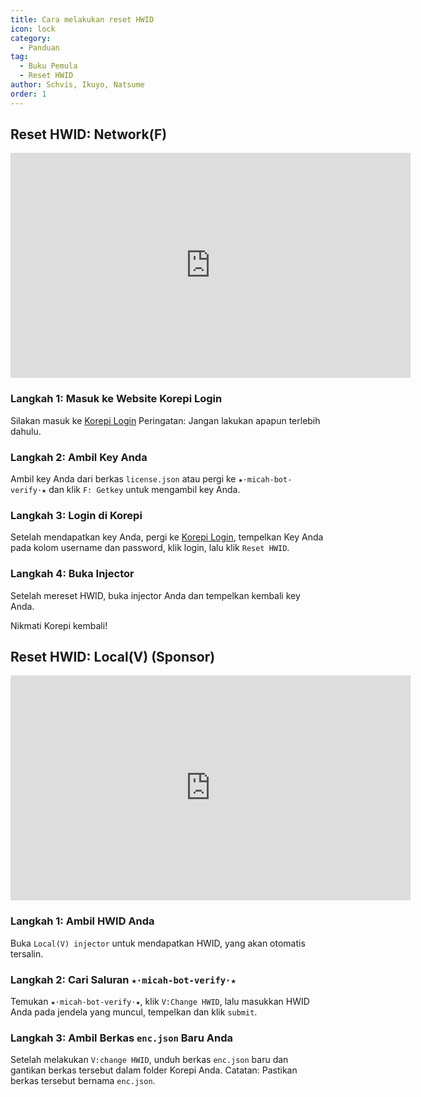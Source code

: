 ```yaml
---
title: Cara melakukan reset HWID
icon: lock
category:
  - Panduan
tag:
  - Buku Pemula
  - Reset HWID
author: Schvis, Ikuyo, Natsume
order: 1
---
```


## Reset HWID: Network(F)

<div class="iframe-container"><iframe width="640" height="360" src="https://www.youtube.com/embed/DRSEmYsl4F4" title="how to change hwid for F" frameborder="0" allow="accelerometer; autoplay; clipboard-write; encrypted-media; gyroscope; picture-in-picture; web-share" allowfullscreen></iframe></div>

### Langkah 1: Masuk ke Website Korepi Login

Silakan masuk ke [Korepi Login](https://keyauth.cc/panel/Strigger/Korepi)
Peringatan: Jangan lakukan apapun terlebih dahulu.

### Langkah 2: Ambil Key Anda

Ambil key Anda dari berkas `license.json` atau pergi ke `★⋅micah-bot-verify⋅★` dan klik `F: Getkey` untuk mengambil key Anda.

### Langkah 3: Login di Korepi

Setelah mendapatkan key Anda, pergi ke [Korepi Login](https://keyauth.cc/panel/Strigger/Korepi), tempelkan Key Anda pada kolom username dan password, klik login, lalu klik `Reset HWID`.

### Langkah 4: Buka Injector

Setelah mereset HWID, buka injector Anda dan tempelkan kembali key Anda.

Nikmati Korepi kembali!

## Reset HWID: Local(V) (Sponsor)
<div class="iframe-container"><iframe width="640" height="360" src="https://www.youtube.com/embed/q0G9UZHErrg?list=PL5eI1Tb64p56Mp6JqoR_o3BYk9UFTbOQI" title="How to reset Local V HWID" frameborder="0" allow="accelerometer; autoplay; clipboard-write; encrypted-media; gyroscope; picture-in-picture; web-share" allowfullscreen></iframe></div>

### Langkah 1: Ambil HWID Anda

Buka `Local(V) injector` untuk mendapatkan HWID, yang akan otomatis tersalin.

### Langkah 2: Cari Saluran `★⋅micah-bot-verify⋅★`

Temukan `★⋅micah-bot-verify⋅★`, klik `V:Change HWID`, lalu masukkan HWID Anda pada jendela yang muncul, tempelkan dan klik `submit`.

### Langkah 3: Ambil Berkas `enc.json` Baru Anda

Setelah melakukan `V:change HWID`, unduh berkas `enc.json` baru dan gantikan berkas tersebut dalam folder Korepi Anda.
Catatan: Pastikan berkas tersebut bernama `enc.json`.
